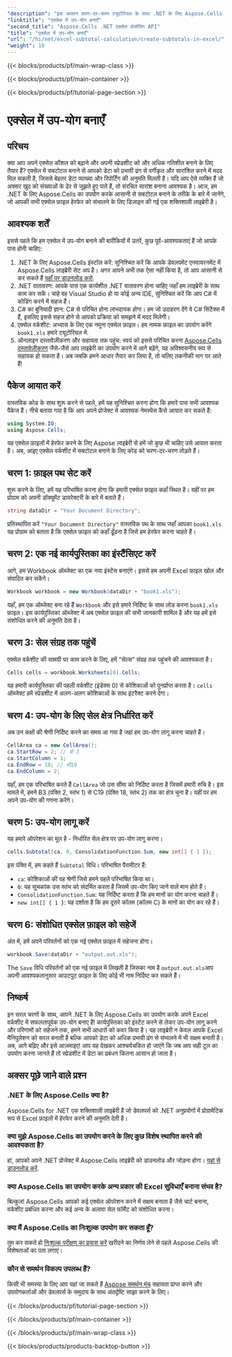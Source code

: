 ```yaml
---
"description": "इस आसान चरण-दर-चरण ट्यूटोरियल के साथ .NET के लिए Aspose.Cells का उपयोग करके Excel में उप-योग बनाना सीखें।"
"linktitle": "एक्सेल में उप-योग बनाएँ"
"second_title": "Aspose.Cells .NET एक्सेल प्रोसेसिंग API"
"title": "एक्सेल में उप-योग बनाएँ"
"url": "/hi/net/excel-subtotal-calculation/create-subtotals-in-excel/"
"weight": 10
---
```


{{< blocks/products/pf/main-wrap-class >}}

{{< blocks/products/pf/main-container >}}

{{< blocks/products/pf/tutorial-page-section >}}

# एक्सेल में उप-योग बनाएँ

## परिचय
क्या आप अपने एक्सेल कौशल को बढ़ाने और अपनी स्प्रेडशीट को और अधिक गतिशील बनाने के लिए तैयार हैं? एक्सेल में सबटोटल बनाने से आपको डेटा को प्रभावी ढंग से वर्गीकृत और सारांशित करने में मदद मिल सकती है, जिससे बेहतर डेटा व्याख्या और रिपोर्टिंग की अनुमति मिलती है। यदि आप ऐसे व्यक्ति हैं जो अक्सर खुद को संख्याओं के ढेर से जूझते हुए पाते हैं, तो संरचित सारांश बनाना आवश्यक है। आज, हम .NET के लिए Aspose.Cells का उपयोग करके आसानी से सबटोटल बनाने के तरीके के बारे में जानेंगे, जो आपकी सभी एक्सेल फ़ाइल हेरफेर को संभालने के लिए डिज़ाइन की गई एक शक्तिशाली लाइब्रेरी है।
## आवश्यक शर्तें
इससे पहले कि हम एक्सेल में उप-योग बनाने की बारीकियों में उतरें, कुछ पूर्व-आवश्यकताएं हैं जो आपके पास होनी चाहिए:
1. .NET के लिए Aspose.Cells इंस्टॉल करें: सुनिश्चित करें कि आपके डेवलपमेंट एनवायरनमेंट में Aspose.Cells लाइब्रेरी सेट अप है। अगर आपने अभी तक ऐसा नहीं किया है, तो आप आसानी से कर सकते हैं [यहाँ पर डाउनलोड करो](https://releases.aspose.com/cells/net/).
2. .NET वातावरण: आपके पास एक कार्यशील .NET वातावरण होना चाहिए जहाँ हम लाइब्रेरी के साथ काम कर सकें। चाहे वह Visual Studio हो या कोई अन्य IDE, सुनिश्चित करें कि आप C# में कोडिंग करने में सहज हैं।
3. C# का बुनियादी ज्ञान: C# से परिचित होना लाभदायक होगा। हम जो उदाहरण देंगे वे C# सिंटैक्स में हैं, इसलिए इससे सहज होने से आपको प्रक्रिया को समझने में मदद मिलेगी।
4. एक्सेल वर्कशीट: अभ्यास के लिए एक नमूना एक्सेल फ़ाइल। हम नामक फ़ाइल का उपयोग करेंगे `book1.xls` हमारे ट्यूटोरियल में.
5. ऑनलाइन दस्तावेज़ीकरण और सहायता तक पहुंच: स्वयं को इससे परिचित करना [Aspose.Cells दस्तावेज़ीकरण](https://reference.aspose.com/cells/net/) जैसे-जैसे आप लाइब्रेरी का उपयोग करने में आगे बढ़ेंगे, यह अविश्वसनीय रूप से सहायक हो सकता है।
अब जबकि हमने आधार तैयार कर लिया है, तो चलिए तकनीकी भाग पर आते हैं!
## पैकेज आयात करें
वास्तविक कोड के साथ शुरू करने से पहले, हमें यह सुनिश्चित करना होगा कि हमारे पास सभी आवश्यक पैकेज हैं। नीचे बताया गया है कि आप अपने प्रोजेक्ट में आवश्यक नेमस्पेस कैसे आयात कर सकते हैं:
```csharp
using System.IO;
using Aspose.Cells;
```
यह एक्सेल फ़ाइलों में हेरफेर करने के लिए Aspose लाइब्रेरी से हमें जो कुछ भी चाहिए उसे आयात करता है। अब, आइए एक्सेल वर्कशीट में सबटोटल बनाने के लिए कोड को चरण-दर-चरण तोड़ते हैं।
## चरण 1: फ़ाइल पथ सेट करें
शुरू करने के लिए, हमें यह परिभाषित करना होगा कि हमारी एक्सेल फ़ाइल कहाँ स्थित है। यहीं पर हम प्रोग्राम को अपनी डॉक्यूमेंट डायरेक्टरी के बारे में बताते हैं।
```csharp
string dataDir = "Your Document Directory";
```
प्रतिस्थापित करें `"Your Document Directory"` वास्तविक पथ के साथ जहाँ आपका `book1.xls` यह प्रोग्राम को बताता है कि एक्सेल फ़ाइल को कहाँ ढूँढना है जिसे हम हेरफेर करना चाहते हैं।
## चरण 2: एक नई कार्यपुस्तिका का इंस्टैंसिएट करें
आगे, हम Workbook ऑब्जेक्ट का एक नया इंस्टेंस बनाएंगे। इससे हम अपनी Excel फ़ाइल खोल और संपादित कर सकेंगे।
```csharp
Workbook workbook = new Workbook(dataDir + "book1.xls");
```
यहाँ, हम एक ऑब्जेक्ट बना रहे हैं `Workbook` और इसे हमारे निर्दिष्ट के साथ लोड करना `book1.xls` फ़ाइल। इस कार्यपुस्तिका ऑब्जेक्ट में अब एक्सेल फ़ाइल की सभी जानकारी शामिल है और यह हमें इसे संशोधित करने की अनुमति देता है।
## चरण 3: सेल संग्रह तक पहुंचें
एक्सेल वर्कशीट की सामग्री पर काम करने के लिए, हमें “सेल्स” संग्रह तक पहुंचने की आवश्यकता है।
```csharp
Cells cells = workbook.Worksheets[0].Cells;
```
यह हमारी कार्यपुस्तिका की पहली वर्कशीट (इंडेक्स 0) से कोशिकाओं को पुनर्प्राप्त करता है। `cells` ऑब्जेक्ट हमें स्प्रेडशीट में अलग-अलग कोशिकाओं के साथ इंटरैक्ट करने देगा।
## चरण 4: उप-योग के लिए सेल क्षेत्र निर्धारित करें
अब उन कक्षों की श्रेणी निर्दिष्ट करने का समय आ गया है जहां हम उप-योग लागू करना चाहते हैं। 
```csharp
CellArea ca = new CellArea();
ca.StartRow = 2; // बी 3
ca.StartColumn = 1; 
ca.EndRow = 18; // सी19
ca.EndColumn = 2;
```
यहाँ, हम एक परिभाषित करते हैं `CellArea` जो उस सीमा को निर्दिष्ट करता है जिसमें हमारी रुचि है। इस मामले में, हमने B3 (पंक्ति 2, स्तंभ 1) से C19 (पंक्ति 18, स्तंभ 2) तक का क्षेत्र चुना है। यहीं पर हम अपने उप-योग की गणना करेंगे।
## चरण 5: उप-योग लागू करें
यह हमारे ऑपरेशन का मूल है - निर्धारित सेल क्षेत्र पर उप-योग लागू करना।
```csharp
cells.Subtotal(ca, 0, ConsolidationFunction.Sum, new int[] { 1 });
```
इस पंक्ति में, हम कहते हैं `Subtotal` विधि। परिभाषित पैरामीटर हैं:
- `ca`: कोशिकाओं की वह श्रेणी जिसे हमने पहले परिभाषित किया था।
- `0`: यह सूचकांक उस स्तंभ को संदर्भित करता है जिसमें उप-योग किए जाने वाले मान होते हैं। 
- `ConsolidationFunction.Sum`: यह निर्दिष्ट करता है कि हम मानों का योग करना चाहते हैं।
- `new int[] { 1 }`: यह दर्शाता है कि हम दूसरे कॉलम (कॉलम C) के मानों का योग कर रहे हैं।
## चरण 6: संशोधित एक्सेल फ़ाइल को सहेजें
अंत में, हमें अपने परिवर्तनों को एक नई एक्सेल फ़ाइल में सहेजना होगा। 
```csharp
workbook.Save(dataDir + "output.out.xls");
```
The `Save` विधि परिवर्तनों को एक नई फ़ाइल में लिखती है जिसका नाम है `output.out.xls`आप अपनी आवश्यकतानुसार आउटपुट फ़ाइल के लिए कोई भी नाम निर्दिष्ट कर सकते हैं।
## निष्कर्ष
इन सरल चरणों के साथ, आपने .NET के लिए Aspose.Cells का उपयोग करके अपने Excel वर्कशीट में सफलतापूर्वक उप-योग बनाए हैं! कार्यपुस्तिका को इंस्टेंट करने से लेकर उप-योग लागू करने और परिणामों को सहेजने तक, हमने सभी आधारों को कवर किया है। यह लाइब्रेरी न केवल आपके Excel मैनिपुलेशन को सरल बनाती है बल्कि आपको डेटा को अधिक प्रभावी ढंग से संभालने में भी सक्षम बनाती है।
अब, आगे बढ़िए और इसे आज़माइए! आप यह देखकर आश्चर्यचकित हो जाएंगे कि जब आप सही टूल का उपयोग करना जानते हैं तो स्प्रेडशीट में डेटा का प्रबंधन कितना आसान हो जाता है। 
## अक्सर पूछे जाने वाले प्रश्न
### .NET के लिए Aspose.Cells क्या है?
Aspose.Cells for .NET एक शक्तिशाली लाइब्रेरी है जो डेवलपर्स को .NET अनुप्रयोगों में प्रोग्रामेटिक रूप से Excel फ़ाइलों में हेरफेर करने की अनुमति देती है।
### क्या मुझे Aspose.Cells का उपयोग करने के लिए कुछ विशेष स्थापित करने की आवश्यकता है?
हां, आपको अपने .NET प्रोजेक्ट में Aspose.Cells लाइब्रेरी को डाउनलोड और जोड़ना होगा। [यहां से डाउनलोड करें](https://releases.aspose.com/cells/net/).
### क्या Aspose.Cells का उपयोग करके अन्य प्रकार की Excel सुविधाएँ बनाना संभव है?
बिल्कुल! Aspose.Cells आपको कई एक्सेल ऑपरेशन करने में सक्षम बनाता है जैसे चार्ट बनाना, वर्कशीट प्रबंधित करना और कई अन्य के अलावा सेल फॉर्मेट को संशोधित करना।
### क्या मैं Aspose.Cells का निःशुल्क उपयोग कर सकता हूँ?
तुम कर सकते हो [निःशुल्क परीक्षण का प्रयास करें](https://releases.aspose.com/) खरीदने का निर्णय लेने से पहले Aspose.Cells की विशेषताओं का पता लगाएं।
### कौन से समर्थन विकल्प उपलब्ध हैं?
किसी भी समस्या के लिए आप यहां जा सकते हैं [Aspose समर्थन मंच](https://forum.aspose.com/c/cells/9) सहायता प्राप्त करने और उपयोगकर्ताओं और डेवलपर्स के समुदाय के साथ अंतर्दृष्टि साझा करने के लिए।

{{< /blocks/products/pf/tutorial-page-section >}}

{{< /blocks/products/pf/main-container >}}

{{< /blocks/products/pf/main-wrap-class >}}

{{< blocks/products/products-backtop-button >}}